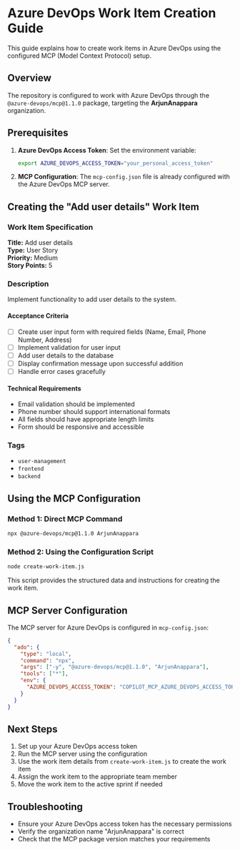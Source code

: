 # Azure DevOps Work Item Creation Guide

This guide explains how to create work items in Azure DevOps using the configured MCP (Model Context Protocol) setup.

## Overview

The repository is configured to work with Azure DevOps through the `@azure-devops/mcp@1.1.0` package, targeting the **ArjunAnappara** organization.

## Prerequisites

1. **Azure DevOps Access Token**: Set the environment variable:
   ```bash
   export AZURE_DEVOPS_ACCESS_TOKEN="your_personal_access_token"
   ```

2. **MCP Configuration**: The `mcp-config.json` file is already configured with the Azure DevOps MCP server.

## Creating the "Add user details" Work Item

### Work Item Specification

**Title:** Add user details  
**Type:** User Story  
**Priority:** Medium  
**Story Points:** 5  

### Description

Implement functionality to add user details to the system.

#### Acceptance Criteria
- [ ] Create user input form with required fields (Name, Email, Phone Number, Address)
- [ ] Implement validation for user input
- [ ] Add user details to the database
- [ ] Display confirmation message upon successful addition
- [ ] Handle error cases gracefully

#### Technical Requirements
- Email validation should be implemented
- Phone number should support international formats
- All fields should have appropriate length limits
- Form should be responsive and accessible

### Tags
- `user-management`
- `frontend`
- `backend`

## Using the MCP Configuration

### Method 1: Direct MCP Command
```bash
npx @azure-devops/mcp@1.1.0 ArjunAnappara
```

### Method 2: Using the Configuration Script
```bash
node create-work-item.js
```

This script provides the structured data and instructions for creating the work item.

## MCP Server Configuration

The MCP server for Azure DevOps is configured in `mcp-config.json`:

```json
{
  "ado": {
    "type": "local",
    "command": "npx",
    "args": ["-y", "@azure-devops/mcp@1.1.0", "ArjunAnappara"],
    "tools": ["*"],
    "env": {
      "AZURE_DEVOPS_ACCESS_TOKEN": "COPILOT_MCP_AZURE_DEVOPS_ACCESS_TOKEN"
    }
  }
}
```

## Next Steps

1. Set up your Azure DevOps access token
2. Run the MCP server using the configuration
3. Use the work item details from `create-work-item.js` to create the work item
4. Assign the work item to the appropriate team member
5. Move the work item to the active sprint if needed

## Troubleshooting

- Ensure your Azure DevOps access token has the necessary permissions
- Verify the organization name "ArjunAnappara" is correct
- Check that the MCP package version matches your requirements